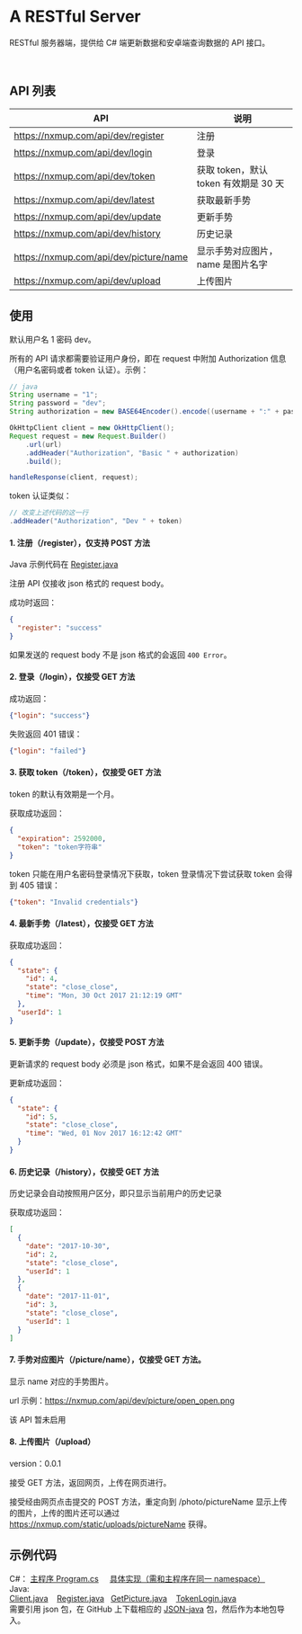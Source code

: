 # A RESTful Server

RESTful 服务器端，提供给 C# 端更新数据和安卓端查询数据的 API 接口。

<br>

## API 列表

API|说明
---|---
https://nxmup.com/api/dev/register|注册
https://nxmup.com/api/dev/login|登录
https://nxmup.com/api/dev/token|获取 token，默认 token 有效期是 30 天
https://nxmup.com/api/dev/latest|获取最新手势
https://nxmup.com/api/dev/update|更新手势
https://nxmup.com/api/dev/history|历史记录
https://nxmup.com/api/dev/picture/name|显示手势对应图片，name 是图片名字
https://nxmup.com/api/dev/upload|上传图片

## 使用

默认用户名 1 密码 dev。

所有的 API 请求都需要验证用户身份，即在 request 中附加 Authorization 信息（用户名密码或者 token 认证）。示例：

```java
// java
String username = "1";
String password = "dev";
String authorization = new BASE64Encoder().encode((username + ":" + password).getBytes());

OkHttpClient client = new OkHttpClient();
Request request = new Request.Builder()
    .url(url)
    .addHeader("Authorization", "Basic " + authorization)
    .build();

handleResponse(client, request);
```

token 认证类似：

```java
// 改变上述代码的这一行
.addHeader("Authorization", "Dev " + token)
```

#### 1. 注册（/register），仅支持 POST 方法

Java 示例代码在 [Register.java](https://github.com/xlui/KinectProject/blob/master/Samples/JavaClient/src/main/java/com/liuqi/client/Register.java)

注册 API 仅接收 json 格式的 request body。

成功时返回：

```json
{
  "register": "success"
}
```

如果发送的 request body 不是 json 格式的会返回 `400 Error`。

#### 2. 登录（/login），仅接受 GET 方法

成功返回：

```json
{"login": "success"}
```

失败返回 401 错误：

```json
{"login": "failed"}
```

#### 3. 获取 token（/token），仅接受 GET 方法

token 的默认有效期是一个月。

获取成功返回：

```json
{
  "expiration": 2592000,
  "token": "token字符串"
}

```

token 只能在用户名密码登录情况下获取，token 登录情况下尝试获取 token 会得到 405 错误：

```json
{"token": "Invalid credentials"}
```

#### 4. 最新手势（/latest），仅接受 GET 方法

获取成功返回：

```json
{
  "state": {
    "id": 4, 
    "state": "close_close", 
    "time": "Mon, 30 Oct 2017 21:12:19 GMT"
  }, 
  "userId": 1
}
```

#### 5. 更新手势（/update），仅接受 POST 方法

更新请求的 request body 必须是 json 格式，如果不是会返回 400 错误。

更新成功返回：

```json
{
  "state": {
    "id": 5, 
    "state": "close_close", 
    "time": "Wed, 01 Nov 2017 16:12:42 GMT"
  }
}
```

#### 6. 历史记录（/history），仅接受 GET 方法

历史记录会自动按照用户区分，即只显示当前用户的历史记录

获取成功返回：

```json
[
  {
    "date": "2017-10-30", 
    "id": 2, 
    "state": "close_close", 
    "userId": 1
  }, 
  {
    "date": "2017-11-01", 
    "id": 3, 
    "state": "close_close", 
    "userId": 1
  }
]
```

#### 7. 手势对应图片（/picture/name），仅接受 GET 方法。

显示 name 对应的手势图片。

url 示例：https://nxmup.com/api/dev/picture/open_open.png

该 API 暂未启用

#### 8. 上传图片（/upload）

version：0.0.1

接受 GET 方法，返回网页，上传在网页进行。

接受经由网页点击提交的 POST 方法，重定向到 /photo/pictureName 显示上传的图片，上传的图片还可以通过 https://nxmup.com/static/uploads/pictureName 获得。

## 示例代码

C#： [主程序 Program.cs](https://github.com/xlui/KinectProject/blob/master/Samples/csharp_client/csharp_client/Program.cs)&nbsp;&nbsp;&nbsp;&nbsp;
[具体实现（需和主程序在同一 namespace）](https://github.com/xlui/KinectProject/blob/master/Samples/csharp_client/csharp_client/Client.cs)  
Java:  
[Client.java](https://github.com/xlui/KinectProject/blob/master/Samples/JavaClient/src/main/java/com/liuqi/client/Client.java) &nbsp;&nbsp; [Register.java](https://github.com/xlui/KinectProject/blob/master/Samples/JavaClient/src/main/java/com/liuqi/client/Register.java) &nbsp;&nbsp;[GetPicture.java](https://github.com/xlui/KinectProject/blob/master/Samples/JavaClient/src/main/java/com/liuqi/client/GetPicture.java) &nbsp;&nbsp; [TokenLogin.java](https://github.com/xlui/KinectProject/blob/master/Samples/JavaClient/src/main/java/com/liuqi/client/TokenLogin.java)  
需要引用 json 包，在 GitHub 上下载相应的 [JSON-java](https://github.com/stleary/JSON-java) 包，然后作为本地包导入。


